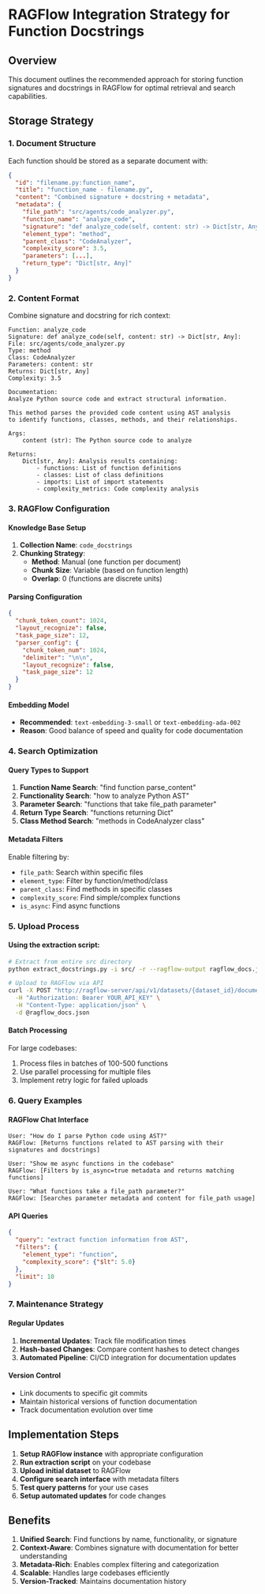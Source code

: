 # RAGFlow Integration Strategy for Function Docstrings

## Overview
This document outlines the recommended approach for storing function signatures and docstrings in RAGFlow for optimal retrieval and search capabilities.

## Storage Strategy

### 1. Document Structure
Each function should be stored as a separate document with:

```json
{
  "id": "filename.py:function_name",
  "title": "function_name - filename.py",
  "content": "Combined signature + docstring + metadata",
  "metadata": {
    "file_path": "src/agents/code_analyzer.py",
    "function_name": "analyze_code",
    "signature": "def analyze_code(self, content: str) -> Dict[str, Any]:",
    "element_type": "method",
    "parent_class": "CodeAnalyzer",
    "complexity_score": 3.5,
    "parameters": [...],
    "return_type": "Dict[str, Any]"
  }
}
```

### 2. Content Format
Combine signature and docstring for rich context:

```
Function: analyze_code
Signature: def analyze_code(self, content: str) -> Dict[str, Any]:
File: src/agents/code_analyzer.py
Type: method
Class: CodeAnalyzer
Parameters: content: str
Returns: Dict[str, Any]
Complexity: 3.5

Documentation:
Analyze Python source code and extract structural information.

This method parses the provided code content using AST analysis
to identify functions, classes, methods, and their relationships.

Args:
    content (str): The Python source code to analyze

Returns:
    Dict[str, Any]: Analysis results containing:
        - functions: List of function definitions
        - classes: List of class definitions
        - imports: List of import statements
        - complexity_metrics: Code complexity analysis
```

### 3. RAGFlow Configuration

#### Knowledge Base Setup
1. **Collection Name**: `code_docstrings`
2. **Chunking Strategy**:
   - **Method**: Manual (one function per document)
   - **Chunk Size**: Variable (based on function length)
   - **Overlap**: 0 (functions are discrete units)

#### Parsing Configuration
```json
{
  "chunk_token_count": 1024,
  "layout_recognize": false,
  "task_page_size": 12,
  "parser_config": {
    "chunk_token_num": 1024,
    "delimiter": "\n\n",
    "layout_recognize": false,
    "task_page_size": 12
  }
}
```

#### Embedding Model
- **Recommended**: `text-embedding-3-small` or `text-embedding-ada-002`
- **Reason**: Good balance of speed and quality for code documentation

### 4. Search Optimization

#### Query Types to Support
1. **Function Name Search**: "find function parse_content"
2. **Functionality Search**: "how to analyze Python AST"
3. **Parameter Search**: "functions that take file_path parameter"
4. **Return Type Search**: "functions returning Dict"
5. **Class Method Search**: "methods in CodeAnalyzer class"

#### Metadata Filters
Enable filtering by:
- `file_path`: Search within specific files
- `element_type`: Filter by function/method/class
- `parent_class`: Find methods in specific classes
- `complexity_score`: Find simple/complex functions
- `is_async`: Find async functions

### 5. Upload Process

#### Using the extraction script:
```bash
# Extract from entire src directory
python extract_docstrings.py -i src/ -r --ragflow-output ragflow_docs.json

# Upload to RAGFlow via API
curl -X POST "http://ragflow-server/api/v1/datasets/{dataset_id}/documents" \
  -H "Authorization: Bearer YOUR_API_KEY" \
  -H "Content-Type: application/json" \
  -d @ragflow_docs.json
```

#### Batch Processing
For large codebases:
1. Process files in batches of 100-500 functions
2. Use parallel processing for multiple files
3. Implement retry logic for failed uploads

### 6. Query Examples

#### RAGFlow Chat Interface
```
User: "How do I parse Python code using AST?"
RAGFlow: [Returns functions related to AST parsing with their signatures and docstrings]

User: "Show me async functions in the codebase"
RAGFlow: [Filters by is_async=true metadata and returns matching functions]

User: "What functions take a file_path parameter?"
RAGFlow: [Searches parameter metadata and content for file_path usage]
```

#### API Queries
```json
{
  "query": "extract function information from AST",
  "filters": {
    "element_type": "function",
    "complexity_score": {"$lt": 5.0}
  },
  "limit": 10
}
```

### 7. Maintenance Strategy

#### Regular Updates
1. **Incremental Updates**: Track file modification times
2. **Hash-based Changes**: Compare content hashes to detect changes
3. **Automated Pipeline**: CI/CD integration for documentation updates

#### Version Control
- Link documents to specific git commits
- Maintain historical versions of function documentation
- Track documentation evolution over time

## Implementation Steps

1. **Setup RAGFlow instance** with appropriate configuration
2. **Run extraction script** on your codebase
3. **Upload initial dataset** to RAGFlow
4. **Configure search interface** with metadata filters
5. **Test query patterns** for your use cases
6. **Setup automated updates** for code changes

## Benefits

1. **Unified Search**: Find functions by name, functionality, or signature
2. **Context-Aware**: Combines signature with documentation for better understanding
3. **Metadata-Rich**: Enables complex filtering and categorization
4. **Scalable**: Handles large codebases efficiently
5. **Version-Tracked**: Maintains documentation history